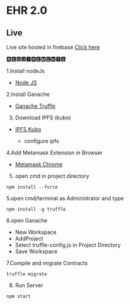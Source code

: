 # EHR 2.0


## Live
Live site hosted in firebase
 [Click here](https://ehr-2-0.web.app/)

🆁🅴🆀🆄🅸🆁🅴🅼🅴🅽🆃🆂

1.Install nodeJs

* [Node JS](https://nodejs.org/en/download/)

2.Install Ganache

* [Ganache Truffle](https://www.trufflesuite.com/ganache)

3. Download IPFS (kubo)

* [IPFS Kubo](https://dist.ipfs.tech/#go-ipfs)

  - configure ipfs 

4.Add Metamask Extension in Browser

* [Metamask Chrome](https://chrome.google.com/webstore/detail/metamask/nkbihfbeogaeaoehlefnkodbefgpgknn?hl=en-US)

5. open cmd in project directory

```
npm install --force
```

5.open cmd/terminal as Administrator and type

```
npm install -g truffle
```

6.open Ganache
 
 *  New Workspace
 *  AddProject
 *  Select truffle-config.js in Project Directory
 *  Save Workspace

7.Compile and migrate Contracts
 ```
 truffle migrate
 ```
8. Run Server

```
npm start
```


